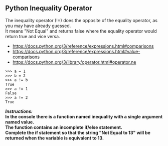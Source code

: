 ## Python Inequality Operator

The inequality operator (!=) does the opposite of the equality operator, as you may have already guessed.  
It means "Not Equal" and returns false where the equality operator would return true and vice versa.
- https://docs.python.org/3/reference/expressions.html#comparisons  
- https://docs.python.org/3/reference/expressions.html#value-comparisons
- https://docs.python.org/3/library/operator.html#operator.ne  
```
>>> a = 1
>>> b = 2
>>> a != b
True
>>> a != 1
False
>>> a != 2
True
```

**_Instructions:_**  
**In the console there is a function named inequality with a single argument named value.**  
**The function contains an incomplete if/else statement.**  
**Complete the if statement so that the string "Not Equal to 13" will be returned when the variable is equivalent to 13.**
